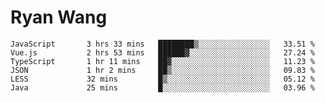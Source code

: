 # Ryan Wang

<!--START_SECTION:waka-->

```text
JavaScript       3 hrs 33 mins   ████████▒░░░░░░░░░░░░░░░░   33.51 %
Vue.js           2 hrs 53 mins   ██████▓░░░░░░░░░░░░░░░░░░   27.24 %
TypeScript       1 hr 11 mins    ██▓░░░░░░░░░░░░░░░░░░░░░░   11.23 %
JSON             1 hr 2 mins     ██▒░░░░░░░░░░░░░░░░░░░░░░   09.83 %
LESS             32 mins         █▒░░░░░░░░░░░░░░░░░░░░░░░   05.12 %
Java             25 mins         █░░░░░░░░░░░░░░░░░░░░░░░░   03.96 %
```

<!--END_SECTION:waka-->
